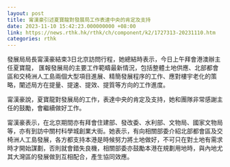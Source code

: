 ```yaml
---
layout: post
title: 甯漢豪引述夏寶龍對發展局工作表達中央的肯定及支持
date: 2023-11-10 15:42:23.000000000 +08:00
link: https://news.rthk.hk/rthk/ch/component/k2/1727313-20231110.htm
categories: rthk
---
```


發展局局長甯漢豪結束3日北京訪問行程，她總結時表示，今日上午拜會港澳辦主任夏寶龍， 匯報發展局的主要工作範疇最新情況，包括整體土地供應、北部都會區和交椅洲人工島兩個大型項目進展、精簡發展程序的工作、應對樓宇老化的策略，闡述局方在提量、提速、提效、提質等方向的工作進度。

甯漢豪說，夏寶龍對發展局的工作，表達中央的肯定及支持，她和團隊非常感謝主任的鼓勵，會繼續做好工作。

甯漢豪表示，在北京期間亦有拜會住建部、發改委、水利部、文物局、國家文物局等，亦有到訪中關村科學城創業大街。她表示，有向相關部委介紹北部都會區及交椅洲人工島發展，各方都支持本港是時候努力將土地做好，不可只在對土地有需求時才開始謀劃，否則就會錯失良機，相關部委亦鼓勵本港在規劃用地時，與內地尤其大灣區的發展做到互相配合，產生協同效應。
